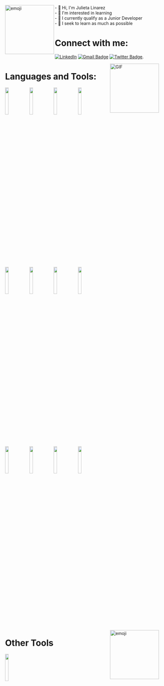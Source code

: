 <img align="left" alt="emoji" height="160px" src="https://sdk.bitmoji.com/render/panel/20054939-100196956490_3-s5-v1.png?transparent=1&palette=1&scale=2"/>
- 👋 Hi, I'm Julieta Linarez<br>
- 👀 I'm interested in learning<br>
- 🌱 I currently qualify as a Junior Developer <br>
- 💞️ I seek to learn as much as possible<br>

<h1>Connect with me:</h1>

<a href="https://es.linkedin.com/in/juliet-gabrielli-linarez-nacero-92363b6a" target="_blank"><img src="https://img.shields.io/badge/LinkedIn-%230077B5.svg?&style=flat-square&logo=linkedin&logoColor=white" alt="LinkedIn"></a> [![Gmail Badge](https://img.shields.io/badge/-Gmail-c14438?style=flat-square&logo=Gmail&logoColor=white&link=mailto:shuklaraghav321.com)](mailto:julietlinarez@gmail.com) [![Twitter Badge](https://img.shields.io/badge/-juligana-1ca0f1?style=flat-square&logo=twitter&logoColor=white&link=https://twitter.com/_raghavit)](https://twitter.com/juligana).


<img align="right" alt="GIF" height="160px" src="https://media.giphy.com/media/du3J3cXyzhj75IOgvA/giphy.gif" />

<h1>Languages and Tools:</h1>
<p>

<code><img width="15%" src="https://www.vectorlogo.zone/logos/visualstudio_code/visualstudio_code-ar21.svg"></code>
<code><img width="15%" src="https://www.vectorlogo.zone/logos/git-scm/git-scm-ar21.svg"></code>
<code><img width="15%" src="https://www.vectorlogo.zone/logos/github/github-ar21.svg"></code>
<code><img width="15%" src="https://www.vectorlogo.zone/logos/figma/figma-ar21.svg"></code>
<br>
<code><img width="15%" src="https://www.vectorlogo.zone/logos/gitkraken/gitkraken-ar21.svg"></code>
<code><img width="15%" src="https://www.vectorlogo.zone/logos/atlassian_jira/atlassian_jira-ar21.svg"></code>
<code><img width="15%" src="https://www.vectorlogo.zone/logos/getbootstrap/getbootstrap-ar21.svg"></code>
<code><img width="15%" src="https://www.vectorlogo.zone/logos/w3_html5/w3_html5-ar21.svg"></code>
<br>
<code><img width="15%" src="https://www.vectorlogo.zone/logos/w3_css/w3_css-ar21.svg"></code>
<code><img width="15%" src="https://www.vectorlogo.zone/logos/sass-lang/sass-lang-ar21.svg"></code>
<code><img width="15%" src="https://www.vectorlogo.zone/logos/nodejs/nodejs-ar21.svg"></code>
<code><img width="15%" src="https://www.vectorlogo.zone/logos/vuejs/vuejs-ar21.svg"></code>
</p>
<img align="right" alt="emoji" height="160px" src="https://sdk.bitmoji.com/render/panel/10231297-100196956490_3-s5-v1.png?transparent=1&palette=1&scale=2"/>

<h1>Other Tools</h1>
<code><img width="15%" src="https://www.vectorlogo.zone/logos/canva/canva-ar21.svg"></code>
 
